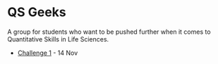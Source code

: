 # QS Geeks

A group for students who want to be pushed further when it comes to Quantitative Skills in Life Sciences.

  + [Challenge 1](/challenge_1) - 14 Nov


